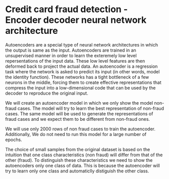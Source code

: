 # Credit card fraud detection - Encoder decoder neural network architecture

Autoencoders are a special type of neural network architectures in which the output is same as the input. Autoencoders are
trained in an unsupervised manner in order to learn the exteremely low level repersentations of the input data. These low
level features are then deformed back to project the actual data. An autoencoder is a regression task where the network is
asked to predict its input (in other words, model the identity function). These networks has a tight bottleneck of a few
neurons in the middle, forcing them to create effective representations that compress the input into a low-dimensional code
that can be used by the decoder to reproduce the original input.


We will create an autoencoder model in which we only show the model non-fraud cases. The model will try to learn the best
representation of non-fraud cases. The same model will be used to generate the representations of fraud cases and we expect
them to be different from non-fraud ones.

We will use only 2000 rows of non fraud cases to train the autoencoder. Additionally, We do not need to run this model for a
large number of epochs.

The choice of small samples from the original dataset is based on the intuition that one class characteristics (non fraud)
will differ from that of the other (fraud). To distinguish these characteristics we need to show the autoencoders only one
class of data. This is because the autoencoder will try to learn only one class and automaticlly distiguish the other class.
